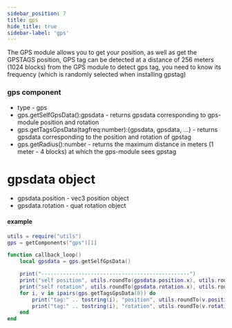 ```yaml
---
sidebar_position: 7
title: gps
hide_title: true
sidebar-label: 'gps'
---
```


The GPS module allows you to get your position, as well as get the GPSTAGS position, GPS tag can be detected at a distance of 256 meters (1024 blocks) from the GPS module
to detect gps tag, you need to know its frequency (which is randomly selected when installing gpstag)

### gps component
* type - gps
* gps.getSelfGpsData():gpsdata - returns gpsdata corresponding to gps-module position and rotation
* gps.getTagsGpsData(tagfreq:number):{gpsdata, gpsdata, ...} - returns gpsdata corresponding to the position and rotation of gpstag
* gps.getRadius():number - returns the maximum distance in meters (1 meter - 4 blocks) at which the gps-module sees gpstag

# gpsdata object
* gpsdata.position - vec3 position object
* gpsdata.rotation - quat rotation object

#### example
```lua
utils = require("utils")
gps = getComponents("gps")[1]

function callback_loop()
    local gpsdata = gps.getSelfGpsData()

    print("------------------------------------------------")
    print("self position", utils.roundTo(gpsdata.position.x), utils.roundTo(gpsdata.position.y), utils.roundTo(gpsdata.position.z))
    print("self rotation", utils.roundTo(gpsdata.rotation.x), utils.roundTo(gpsdata.rotation.y), utils.roundTo(gpsdata.rotation.z), utils.roundTo(gpsdata.rotation.w))
    for i, v in ipairs(gps.getTagsGpsData(0)) do
        print("tag:" .. tostring(i), "position", utils.roundTo(v.position.x), utils.roundTo(v.position.y), utils.roundTo(v.position.z))
        print("tag:" .. tostring(i), "rotation", utils.roundTo(v.rotation.x), utils.roundTo(v.rotation.y), utils.roundTo(v.rotation.z), utils.roundTo(v.rotation.w))
    end
end
```